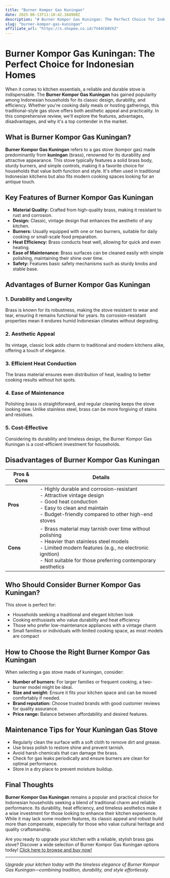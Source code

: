 ```yaml
---
title: "Burner Kompor Gas Kuningan"
date: 2025-06-13T11:10:42.344908Z
description: "# Burner Kompor Gas Kuningan: The Perfect Choice for Indonesian Homes..."
slug: "burner-kompor-gas-kuningan"
affiliate_url: "https://s.shopee.co.id/7V44C68VX2"
---
```

# Burner Kompor Gas Kuningan: The Perfect Choice for Indonesian Homes

When it comes to kitchen essentials, a reliable and durable stove is indispensable. The **Burner Kompor Gas Kuningan** has gained popularity among Indonesian households for its classic design, durability, and efficiency. Whether you're cooking daily meals or hosting gatherings, this traditional-style gas stove offers both aesthetic appeal and practicality. In this comprehensive review, we'll explore the features, advantages, disadvantages, and why it's a top contender in the market.

## What is Burner Kompor Gas Kuningan?

**Burner Kompor Gas Kuningan** refers to a gas stove (kompor gas) made predominantly from **kuningan** (brass), renowned for its durability and attractive appearance. This stove typically features a solid brass body, sturdy burners, and simple controls, making it a favorite choice for households that value both function and style. It's often used in traditional Indonesian kitchens but also fits modern cooking spaces looking for an antique touch.

## Key Features of Burner Kompor Gas Kuningan

- **Material Quality:** Crafted from high-quality brass, making it resistant to rust and corrosion.
- **Design:** Classic, vintage design that enhances the aesthetic of any kitchen.
- **Burners:** Usually equipped with one or two burners, suitable for daily cooking or small-scale food preparation.
- **Heat Efficiency:** Brass conducts heat well, allowing for quick and even heating.
- **Ease of Maintenance:** Brass surfaces can be cleaned easily with simple polishing, maintaining their shine over time.
- **Safety:** Features basic safety mechanisms such as sturdy knobs and stable base.

## Advantages of Burner Kompor Gas Kuningan

### 1. **Durability and Longevity**

Brass is known for its robustness, making the stove resistant to wear and tear, ensuring it remains functional for years. Its corrosion-resistant properties mean it endures humid Indonesian climates without degrading.

### 2. **Aesthetic Appeal**

Its vintage, classic look adds charm to traditional and modern kitchens alike, offering a touch of elegance.

### 3. **Efficient Heat Conduction**

The brass material ensures even distribution of heat, leading to better cooking results without hot spots.

### 4. **Ease of Maintenance**

Polishing brass is straightforward, and regular cleaning keeps the stove looking new. Unlike stainless steel, brass can be more forgiving of stains and residues.

### 5. **Cost-Effective**

Considering its durability and timeless design, the Burner Kompor Gas Kuningan is a cost-efficient investment for households.

## Disadvantages of Burner Kompor Gas Kuningan

| **Pros & Cons** | **Details** |
|------------------|--------------|
| **Pros** | - Highly durable and corrosion-resistant<br>- Attractive vintage design<br>- Good heat conduction<br>- Easy to clean and maintain<br>- Budget-friendly compared to other high-end stoves |
| **Cons** | - Brass material may tarnish over time without polishing<br>- Heavier than stainless steel models<br>- Limited modern features (e.g., no electronic ignition)<br>- Not suitable for those preferring contemporary aesthetics |

## Who Should Consider Burner Kompor Gas Kuningan?

This stove is perfect for:
- Households seeking a traditional and elegant kitchen look
- Cooking enthusiasts who value durability and heat efficiency
- Those who prefer low-maintenance appliances with a vintage charm
- Small families or individuals with limited cooking space, as most models are compact

## How to Choose the Right Burner Kompor Gas Kuningan

When selecting a gas stove made of kuningan, consider:
- **Number of burners:** For larger families or frequent cooking, a two-burner model might be ideal.
- **Size and weight:** Ensure it fits your kitchen space and can be moved comfortably if needed.
- **Brand reputation:** Choose trusted brands with good customer reviews for quality assurance.
- **Price range:** Balance between affordability and desired features.

## Maintenance Tips for Your Kuningan Gas Stove

- Regularly clean the surface with a soft cloth to remove dirt and grease.
- Use brass polish to restore shine and prevent tarnish.
- Avoid harsh chemicals that can damage the brass.
- Check for gas leaks periodically and ensure burners are clean for optimal performance.
- Store in a dry place to prevent moisture buildup.

## Final Thoughts

**Burner Kompor Gas Kuningan** remains a popular and practical choice for Indonesian households seeking a blend of traditional charm and reliable performance. Its durability, heat efficiency, and timeless aesthetics make it a wise investment for those looking to enhance their kitchen experience. While it may lack some modern features, its classic appeal and robust build more than compensate, especially for those who value cultural heritage and quality craftsmanship.

Are you ready to upgrade your kitchen with a reliable, stylish brass gas stove? Discover a wide selection of Burner Kompor Gas Kuningan options today! [Click here to browse and buy now!](https://s.shopee.co.id/7V44C68VX2) 

---

*Upgrade your kitchen today with the timeless elegance of Burner Kompor Gas Kuningan—combining tradition, durability, and style effortlessly.*